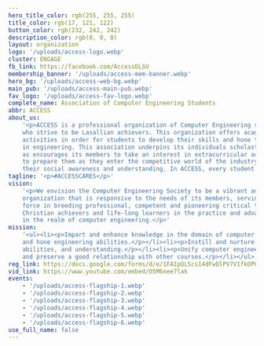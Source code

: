 ```yaml
---
hero_title_color: rgb(255, 255, 255)
title_color: rgb(17, 121, 122)
button_color: rgb(232, 242, 242)
description_color: rgb(0, 0, 0)
layout: organization
logo: '/uploads/access-logo.webp'
cluster: ENGAGE
fb_link: https://facebook.com/AccessDLSU
membership_banner: '/uploads/access-mem-banner.webp'
hero_bg: '/uploads/access-web-bg.webp'
main_pub: '/uploads/access-main-pub.webp'
fav_logo: '/uploads/access-fav-logo.webp'
complete_name: Association of Computer Engineering Students
abbr: ACCESS
about_us:
    '<p>ACCESS is a professional organization of Computer Engineering students
    who strive to be Lasallian achievers. This organization offers academic and career-related
    activities in order for students to develop their skills and hone their abilities
    in engineering. This association underpins its individuals scholastically as well
    as encourages its members to take an interest in extracurricular activities so as
    to prepare them as they enter the competitive world of the industry all while nurturing
    their social awareness and understanding. In ACCESS, every student discovers a family!</p>'
tagline: '<p>#ACCESSCARES</p>'
vision:
    '<p>We envision the Computer Engineering Society to be a vibrant and growing
    organization that is responsive to the needs of its members, serving as a moving
    force in breeding professional, competent and pioneering critical thinkers who are
    Christian achievers and life-long learners in the practice and advancement of technology
    in the realm of computer engineering.</p>'
mission:
    '<ul><li><p>Impart and enhance knowledge in the domain of computer engineering.</p></li><li><p>Expand
    and hone engineering abilities.</p></li><li><p>Instill and nurture social awareness,
    abilities, and understanding.</p></li><li><p>Unify computer engineering students
    and preserve a good relationship with other courses.</p></li></ul>'
reg_link: https://docs.google.com/forms/d/e/1FAIpQLScs14dFwDlPV7V1fkOP0qq_jApKcbzygnVZYQtXFrqxsvSZow/viewform?usp=sf_link
vid_link: https://www.youtube.com/embed/O5M6nee7lak
events:
    - '/uploads/access-flagship-1.webp'
    - '/uploads/access-flagship-2.webp'
    - '/uploads/access-flagship-3.webp'
    - '/uploads/access-flagship-4.webp'
    - '/uploads/access-flagship-5.webp'
    - '/uploads/access-flagship-6.webp'
use_full_name: false
---
```

